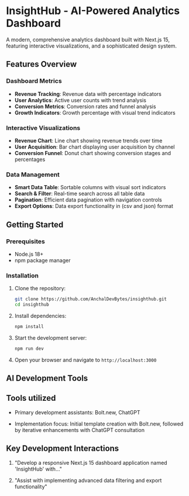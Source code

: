 # InsightHub - AI-Powered Analytics Dashboard

A modern, comprehensive analytics dashboard built with Next.js 15, featuring interactive visualizations, and a sophisticated design system.

## Features Overview

### Dashboard Metrics

- **Revenue Tracking**: Revenue data with percentage indicators
- **User Analytics**: Active user counts with trend analysis
- **Conversion Metrics**: Conversion rates and funnel analysis
- **Growth Indicators**: Growth percentage with visual trend indicators

### Interactive Visualizations

- **Revenue Chart**: Line chart showing revenue trends over time
- **User Acquisition**: Bar chart displaying user acquisition by channel
- **Conversion Funnel**: Donut chart showing conversion stages and percentages

### Data Management

- **Smart Data Table**: Sortable columns with visual sort indicators
- **Search & Filter**: Real-time search across all table data
- **Pagination**: Efficient data pagination with navigation controls
- **Export Options**: Data export functionality in (csv and json) format

## Getting Started

### Prerequisites

- Node.js 18+
- npm package manager

### Installation

1. Clone the repository:

   ```bash
   git clone https://github.com/AnchalDevBytes/insighthub.git
   cd insighthub
   ```

2. Install dependencies:

   ```bash
   npm install
   ```

3. Start the development server:

   ```bash
   npm run dev
   ```

4. Open your browser and navigate to `http://localhost:3000`

## AI Development Tools

## Tools utilized

- Primary development assistants: Bolt.new, ChatGPT

- Implementation focus: Initial template creation with Bolt.new, followed by iterative enhancements with ChatGPT consultation

## Key Development Interactions

1. "Develop a responsive Next.js 15 dashboard application named 'InsightHub' with..."

2. "Assist with implementing advanced data filtering and export functionality"
